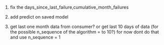 
1. fix the days_since_last_failure,cumulative_month_failures

2. add predict on saved model

3. get last one month data from consumer? or get last 10 days of data (for the possible n_sequence of the algorithm = to 10?) for now dont do that and use n_sequence = 1